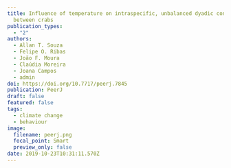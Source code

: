 ```yaml
---
title: Influence of temperature on intraspecific, unbalanced dyadic contests
  between crabs
publication_types:
  - "2"
authors:
  - Allan T. Souza
  - Felipe O. Ribas
  - João F. Moura
  - Claúdia Moreira
  - Joana Campos
  - admin
doi: https://doi.org/10.7717/peerj.7845
publication: PeerJ
draft: false
featured: false
tags:
  - climate change
  - behaviour
image:
  filename: peerj.png
  focal_point: Smart
  preview_only: false
date: 2019-10-23T10:31:11.570Z
---
```

